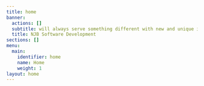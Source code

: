 ```yaml
---
title: home
banner:
  actions: []
  subtitle: will always serve something different with new and unique ideas
  title: NJB Software Development
sections: []
menu:
  main:
    identifier: home
    name: Home
    weight: 1
layout: home
---
```


